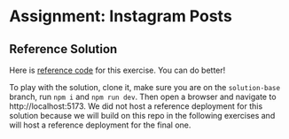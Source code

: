 # Assignment: Instagram Posts

## Reference Solution

Here is <a href="https://github.com/rocketacademy/instagram-3.2/tree/solution-posts-base" target="_blank">reference code</a> for this exercise. You can do better!

To play with the solution, clone it, make sure you are on the `solution-base` branch, run `npm i` and `npm run dev`. Then open a browser and navigate to http://localhost:5173. We did not host a reference deployment for this solution because we will build on this repo in the following exercises and will host a reference deployment for the final one.